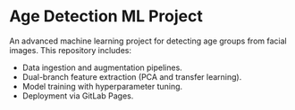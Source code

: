 # Age Detection ML Project

An advanced machine learning project for detecting age groups from facial images. This repository includes:
- Data ingestion and augmentation pipelines.
- Dual-branch feature extraction (PCA and transfer learning).
- Model training with hyperparameter tuning.
- Deployment via GitLab Pages.